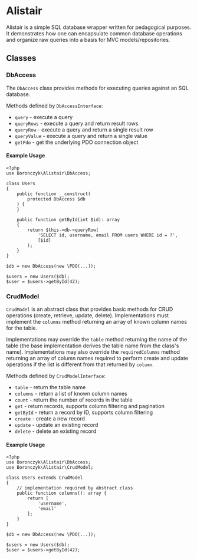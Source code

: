 # Alistair

Alistair is a simple SQL database wrapper written for pedagogical purposes.
It demonstrates how one can encapsulate common database operations and organize
raw queries into a basis for MVC models/repositories.

## Classes

### DbAccess

The `DbAccess` class provides methods for executing queries against an SQL
database.

Methods defined by `DbAccessInterface`:

  * `query` - execute a query
  * `queryRows` - execute a query and return result rows
  * `queryRow` - execute a query and return a single result row
  * `queryValue` - execute a query and return a single value
  * `getPdo` - get the underlying PDO connection object

#### Example Usage
    <?php
    use Boronczyk\Alistair\DbAccess;

    class Users
    {
        public function __construct(
            protected DbAccess $db
        ) {
        }

        public function getById(int $id): array
        {
            return $this->db->queryRow(
                'SELECT id, username, email FROM users WHERE id = ?',
                [$id]
            );
        }
    }

    $db = new DbAccess(new \PDO(...));

    $users = new Users($db);
    $user = $users->getById(42);

### CrudModel

`CrudModel` is an abstract class that provides basic methods for CRUD
operations (create, retrieve, update, delete). Implementations must implement
the `columns` method returning an array of known column names for the table.

Implementations may override the `table` method returning the name of the
table (the base implementation derives the table name from the class's name).
Implementations may also override the `requiredColumns` method returning an
array of column names required to perform create and update operations if the
list is different from that returned by `column`.

Methods defined by `CrudModelInterface`:

  * `table` - return the table name
  * `columns` - return a list of known column names
  * `count` - return the number of records in the table
  * `get` - return records, supports column filtering and pagination
  * `getById` - return a record by ID, supports column filtering
  * `create` - create a new record
  * `update` - update an existing record
  * `delete` - delete an existing record

#### Example Usage

    <?php
    use Boronczyk\Alistair\DbAccess;
    use Boronczyk\Alistair\CrudModel;

    class Users extends CrudModel
    {
        // implementation required by abstract class
        public function columns(): array {
            return [
                'username',
                'email'
            ];
        }
    }

    $db = new DbAccess(new \PDO(...));

    $users = new Users($db);
    $user = $users->getById(42);


